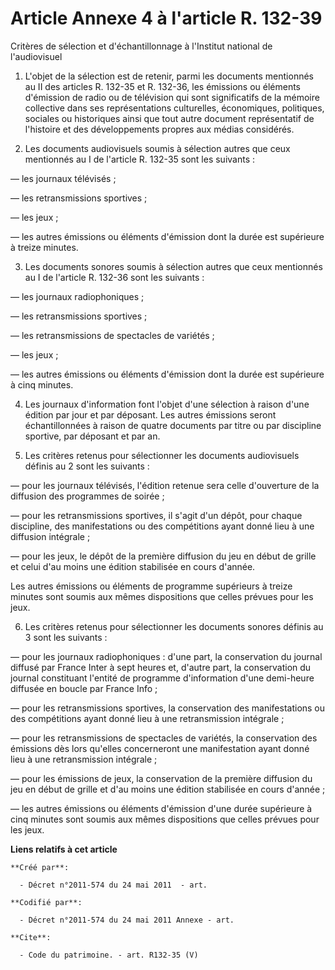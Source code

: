# Article Annexe 4 à l'article R. 132-39

Critères de sélection et d'échantillonnage à l'Institut national de l'audiovisuel 

1. L'objet de la sélection est de retenir, parmi les documents mentionnés au II des articles R. 132-35 et R. 132-36, les
émissions ou éléments d'émission de radio ou de télévision qui sont significatifs de la mémoire collective dans ses
représentations culturelles, économiques, politiques, sociales ou historiques ainsi que tout autre document représentatif de
l'histoire et des développements propres aux médias considérés. 

2. Les documents audiovisuels soumis à sélection autres que ceux mentionnés au I de l'article R. 132-35 sont les suivants : 

― les journaux télévisés ; 

― les retransmissions sportives ; 

― les jeux ; 

― les autres émissions ou éléments d'émission dont la durée est supérieure à treize minutes. 

3. Les documents sonores soumis à sélection autres que ceux mentionnés au I de l'article R. 132-36 sont les suivants : 

― les journaux radiophoniques ; 

― les retransmissions sportives ; 

― les retransmissions de spectacles de variétés ; 

― les jeux ; 

― les autres émissions ou éléments d'émission dont la durée est supérieure à cinq minutes. 

4. Les journaux d'information font l'objet d'une sélection à raison d'une édition par jour et par déposant. Les autres
émissions seront échantillonnées à raison de quatre documents par titre ou par discipline sportive, par déposant et par an. 

5. Les critères retenus pour sélectionner les documents audiovisuels définis au 2 sont les suivants : 

― pour les journaux télévisés, l'édition retenue sera celle d'ouverture de la diffusion des programmes de soirée ; 

― pour les retransmissions sportives, il s'agit d'un dépôt, pour chaque discipline, des manifestations ou des compétitions
ayant donné lieu à une diffusion intégrale ; 

― pour les jeux, le dépôt de la première diffusion du jeu en début de grille et celui d'au moins une édition stabilisée en
cours d'année. 

Les autres émissions ou éléments de programme supérieurs à treize minutes sont soumis aux mêmes dispositions que celles
prévues pour les jeux. 

6. Les critères retenus pour sélectionner les documents sonores définis au 3 sont les suivants : 

― pour les journaux radiophoniques : d'une part, la conservation du journal diffusé par France Inter à sept heures et,
d'autre part, la conservation du journal constituant l'entité de programme d'information d'une demi-heure diffusée en boucle
par France Info ; 

― pour les retransmissions sportives, la conservation des manifestations ou des compétitions ayant donné lieu à une
retransmission intégrale ; 

― pour les retransmissions de spectacles de variétés, la conservation des émissions dès lors qu'elles concerneront une
manifestation ayant donné lieu à une retransmission intégrale ; 

― pour les émissions de jeux, la conservation de la première diffusion du jeu en début de grille et d'au moins une édition
stabilisée en cours d'année ; 

― les autres émissions ou éléments d'émission d'une durée supérieure à cinq minutes sont soumis aux mêmes dispositions que
celles prévues pour les jeux.

**Liens relatifs à cet article**

	**Créé par**:

	  - Décret n°2011-574 du 24 mai 2011  - art.

	**Codifié par**:

	  - Décret n°2011-574 du 24 mai 2011 Annexe - art.

	**Cite**:

	  - Code du patrimoine. - art. R132-35 (V)
